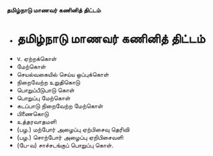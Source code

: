 **தமிழ்நாடு மாணவர் கணினித் திட்டம்**
- # தமிழ்நாடு மாணவர் கணினித் திட்டம்
- v. ஏற்றக்கொள்
- மேற்கொள்
- செயல்வகையில் செய்ய ஒப்புக்கொள்
- நிறைவேற்ற உறுதிகொடு
- பொறுப்பீடுபாடு கொள்
- பொறுப்பு மேற்கொள்
- கடப்பாடு நிறைவேற்ற மேற்கொள்
- பிணைகொடு
- உத்தரவாதமளி
- (பழ.) மற்போர் அழைப்பு ஏற்பிசைவு தெரிவி
- (பழ.) சொற்போர் அழைப்பு ஏறிபிசைவளி
- (பே-வ) சாச்சடங்குப் பொறுப்பு கொள்.

